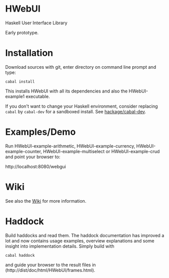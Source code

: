 HWebUI
======

Haskell User Interface Library

Early prototype.

Installation
============

Download sources with git, enter directory on command line prompt and type:

~~~
cabal install
~~~

This installs HWebUI with all its dependencies and also the
HWebUI-example1 executable.

If you don't want to change your Haskell environment, consider
replacing `cabal` by `cabal-dev` for a sandboxed install. See
[hackage/cabal-dev](http://hackage.haskell.org/package/cabal-dev).

Examples/Demo
=============

Run HWebUI-example-arithmetic, HWebUI-example-currency, HWebUI-example-counter, HWebUI-example-multiselect or HWebUI-example-crud and point your browser to:

http://localhost:8080/webgui

Wiki
====

See also the [Wiki](https://github.com/althainz/HWebUI/wiki) for
more information.

Haddock
=======
Build haddocks and read them. The haddock documentation has improved a lot and now contains usage examples, overview explanations and some insight into implementation details. Simply build with 

~~~
cabal haddock
~~~

and guide your browser to the result files in (http://dist/doc/html/HWebUI/frames.html).
